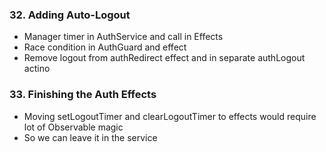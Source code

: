 ### 32. Adding Auto-Logout

* Manager timer in AuthService and call in Effects
* Race condition in AuthGuard and effect
* Remove logout from authRedirect effect and in separate authLogout actino

### 33. Finishing the Auth Effects

* Moving setLogoutTimer and clearLogoutTimer to effects would require lot of Observable magic
* So we can leave it in the service